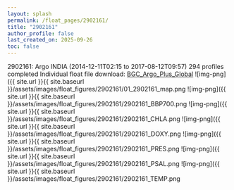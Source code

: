 ```yaml
---
layout: splash
permalink: /float_pages/2902161/
title: "2902161"
author_profile: false
last_created_on: 2025-09-26
toc: false
---
```

 
2902161: Argo INDIA (2014-12-11T02:15 to 2017-08-12T09:57)
294 profiles completed
Individual float file download: [BGC_Argo_Plus_Global](https://ftp.soest.hawaii.edu/bgc_argo_plus/Individual_Floats/outliers_removed/2902161_Sprof_processed.nc)
![img-png]({{ site.url }}{{ site.baseurl }}/assets/images/float_figures/2902161/01_2902161_map.png
![img-png]({{ site.url }}{{ site.baseurl }}/assets/images/float_figures/2902161/2902161_BBP700.png
![img-png]({{ site.url }}{{ site.baseurl }}/assets/images/float_figures/2902161/2902161_CHLA.png
![img-png]({{ site.url }}{{ site.baseurl }}/assets/images/float_figures/2902161/2902161_DOXY.png
![img-png]({{ site.url }}{{ site.baseurl }}/assets/images/float_figures/2902161/2902161_PRES.png
![img-png]({{ site.url }}{{ site.baseurl }}/assets/images/float_figures/2902161/2902161_PSAL.png
![img-png]({{ site.url }}{{ site.baseurl }}/assets/images/float_figures/2902161/2902161_TEMP.png
